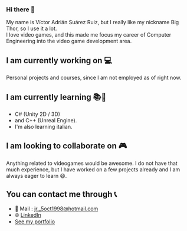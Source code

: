 ### Hi there 👋

<!--
**BigThor/BigThor** is a ✨ _special_ ✨ repository because its `README.md` (this file) appears on your GitHub profile.

Here are some ideas to get you started:

- 🔭 I’m currently working on ...
- 🌱 I’m currently learning ...
- 👯 I’m looking to collaborate on ...
- 🤔 I’m looking for help with ...
- 💬 Ask me about ...
- 📫 How to reach me: ...
- 😄 Pronouns: ...
- ⚡ Fun fact: ...
-->
My name is Víctor Adrián Suárez Ruiz, but I really like my nickname Big Thor, so I use it a lot. \
I love video games, and this made me focus my career of Computer Engineering into the video game development area.

## I am currently working on 💻
Personal projects and courses, since I am not employed as of right now.

## I am currently learning 📚📘
* C# (Unity 2D / 3D) 
* and C++ (Unreal Engine). 
* I'm also learning italian.

## I am looking to collaborate on 🎮
Anything related to videogames would be awesome. I do not have that much experience,
but I have worked on a few projects already and I am always eager to learn 😄.

## You can contact me through 📞
* 📧 Mail : jr._5oct1998@hotmail.com
* 🌐 [LinkedIn](https://www.linkedin.com/in/sr-victor/)
* [See my portfolio](https://big-thor.itch.io/)
